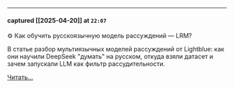

---
#### captured [[2025-04-20]] at `22:07`

⚙️ Как обучить русскоязычную модель рассуждений — LRM?

В статье разбор мультиязычных моделей рассуждений от Lightblue: как они научили DeepSeek "думать" на русском, откуда взяли датасет и зачем запускали LLM как фильтр рассудительности.

[Читать...](https://habr.com/ru/articles/901780/ )
